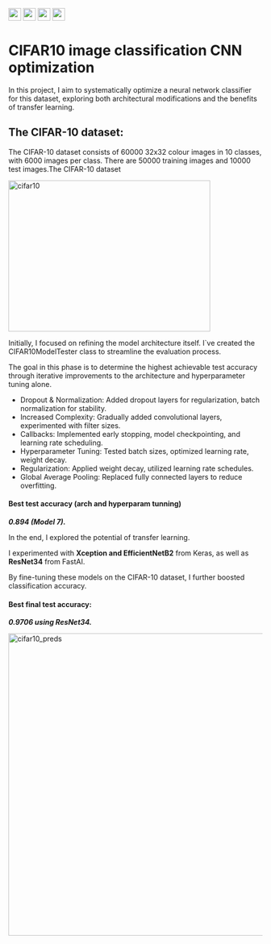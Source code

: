 <img src="https://img.shields.io/badge/Python-white?logo=Python" style="height: 25px; width: auto;"> <img src="https://img.shields.io/badge/NumPy-white?logo=numpy&logoColor=013243" style="height: 25px; width: auto;"> <img src="https://img.shields.io/badge/TensorFlow-white?logo=TensorFlow" style="height: 25px; width: auto;"> <img src="https://img.shields.io/badge/Keras-white?logo=Keras&logoColor=D00000" style="height: 25px; width: auto;">

# CIFAR10 image classification CNN optimization

In this project, I aim to systematically optimize a neural network classifier for this dataset, exploring both architectural modifications and the benefits of transfer learning.

## The CIFAR-10 dataset:

The CIFAR-10 dataset consists of 60000 32x32 colour images in 10 classes, with 6000 images per class. There are 50000 training images and 10000 test images.The CIFAR-10 dataset

<img src="https://miro.medium.com/max/709/1*LyV7_xga4jUHdx4_jHk1PQ.png" width="400" height="300" alt="cifar10">

Initially, I focused on refining the model architecture itself. I`ve created the CIFAR10ModelTester class to streamline the evaluation process.

The goal in this phase is to determine the highest achievable test accuracy through iterative improvements to the architecture and hyperparameter tuning alone.

- Dropout & Normalization: Added dropout layers for regularization, batch normalization for stability.
- Increased Complexity: Gradually added convolutional layers, experimented with filter sizes.
- Callbacks: Implemented early stopping, model checkpointing, and learning rate scheduling.
- Hyperparameter Tuning: Tested batch sizes, optimized learning rate, weight decay.
- Regularization: Applied weight decay, utilized learning rate schedules.
- Global Average Pooling: Replaced fully connected layers to reduce overfitting.

#### **Best test accuracy (arch and hyperparam tunning)**
***0.894 (Model 7).***

In the end, I explored the potential of transfer learning.

I experimented with **Xception and EfficientNetB2** from Keras, as well as **ResNet34** from FastAI.

By fine-tuning these models on the CIFAR-10 dataset, I further boosted classification accuracy.

#### **Best final test accuracy:**
***0.9706 using ResNet34.***

<img src="https://ezemriv.github.io/images/cifar_preds.png" width="600" height="600" alt="cifar10_preds">


